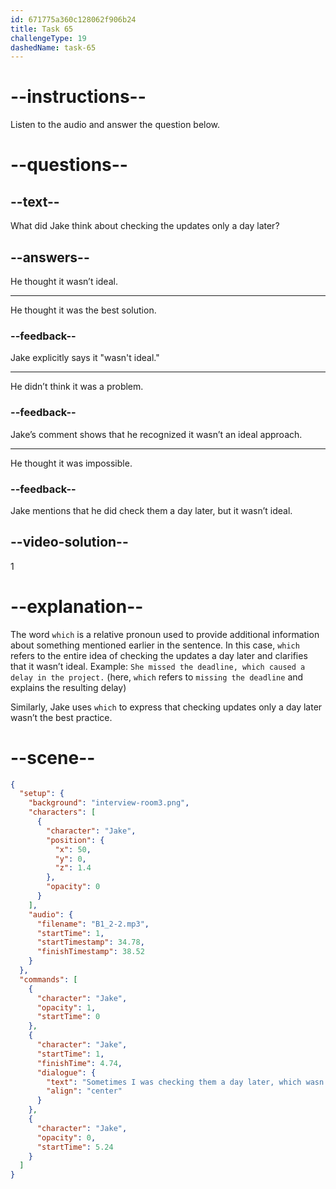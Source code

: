 ```yaml
---
id: 671775a360c128062f906b24
title: Task 65
challengeType: 19
dashedName: task-65
---
```


<!-- (Audio) Jake: Sometimes I was checking them a day later, which wasn't ideal. -->

# --instructions--

Listen to the audio and answer the question below.

# --questions--

## --text--

What did Jake think about checking the updates only a day later?

## --answers--

He thought it wasn’t ideal.

---

He thought it was the best solution.

### --feedback--

Jake explicitly says it "wasn't ideal."

---

He didn’t think it was a problem.

### --feedback--

Jake’s comment shows that he recognized it wasn’t an ideal approach.

---

He thought it was impossible.

### --feedback--

Jake mentions that he did check them a day later, but it wasn’t ideal.

## --video-solution--

1

# --explanation--

The word `which` is a relative pronoun used to provide additional information about something mentioned earlier in the sentence. In this case, `which` refers to the entire idea of checking the updates a day later and clarifies that it wasn’t ideal. Example: `She missed the deadline, which caused a delay in the project.` (here, `which` refers to `missing the deadline` and explains the resulting delay)

Similarly, Jake uses `which` to express that checking updates only a day later wasn’t the best practice.

# --scene--

```json
{
  "setup": {
    "background": "interview-room3.png",
    "characters": [
      {
        "character": "Jake",
        "position": {
          "x": 50,
          "y": 0,
          "z": 1.4
        },
        "opacity": 0
      }
    ],
    "audio": {
      "filename": "B1_2-2.mp3",
      "startTime": 1,
      "startTimestamp": 34.78,
      "finishTimestamp": 38.52
    }
  },
  "commands": [
    {
      "character": "Jake",
      "opacity": 1,
      "startTime": 0
    },
    {
      "character": "Jake",
      "startTime": 1,
      "finishTime": 4.74,
      "dialogue": {
        "text": "Sometimes I was checking them a day later, which wasn't ideal.",
        "align": "center"
      }
    },
    {
      "character": "Jake",
      "opacity": 0,
      "startTime": 5.24
    }
  ]
}
```
